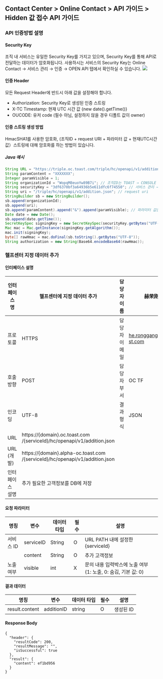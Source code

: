 ## Contact Center > Online Contact > API 가이드 > Hidden 값 접수 API 가이드

### API 인증방법 설명
#### Security Key
조직 내 서비스는 유일한 Security Key를 가지고 있으며, Security Key를 통해 API로 전달하는 데이터가 암호화됩니다.
사용하시는 서비스의 Security Key는 Online Contact → 서비스 관리 → 인증 → OPEN API 탭에서 확인하실 수 있습니다. 
![](http://static.toastoven.net/prod_contact_center/1.1-(1).png)

#### 인증 Header
모든 Request Header에 반드시 아래 값을 설정해야 합니다.
- Authorization: Security Key로 생성된 인증 스트링
- X-TC Timestamp: 현재 UTC 시간 값 {new date().getTime()}
- OUCODE: 유저 code (필수 아님, 설정하지 않을 경우 디폴트 값이 owner)

#### 인증 스트링 생성 방법
HmacSHA1를 사용한 암호화, (조직ID + request URI + 파라미터 값 + 현재UTC시간 값）스트링에 대해 암호화를 하는 방법이 있습니다.

##### Java 예시
```Java
String URL = "https://triple.oc.toast.com/triple/hc/openapi/v1/addition.json";
String paramContent = "XXXXXXX";
Integer paramVisible = 1;
String organizationId = "WopqM8euoYw89B7i"; // 조직ID는 TOAST → CONSOLE → 조직 설정 탭에서 확인
String securityKey = "3df6370bf3a64936b5e611dfc6f74550"; // 서비스 관리 → 인증 → OPEN API 탭에서 확인
String uri = "/triple/hc/openapi/v1/addition.json"; // request uri
StringBuilder sb = new StringBuilder();
sb.append(organizationId);
sb.append(uri);
sb.append(paramContent).append("&").append(paramVisible); // 파라미터 값은 파라미터명으로 오름차순，파라미터 값 사이 & 분리
Date date = new Date();
sb.append(date.getTime());
SecretKeySpec signingKey = new SecretKeySpec(securityKey.getBytes("UTF-8"), "HmacSHA1");
Mac mac = Mac.getInstance(signingKey.getAlgorithm());
mac.init(signingKey);
byte[] rawHmac = mac.doFinal(sb.toString().getBytes("UTF-8"));
String authorization = new String(Base64.encodeBase64(rawHmac));
```

### 헬프센터 지정 데이터 추가
#### 인터페이스 설명

|인터페이스 명                       |헬프센터에 지정 데이터 추가         |담당자 이름                 |赫荣刚                  |
----------------------------------- | -------------------------------- | --------------------------|-------------------------|
|프로토콜                            |HTTPS                             |담당자 이메일               |he.ronggang@nhn-st.com |
|호출방향                            |POST                              |담당자 부서                 |OC TF                  |
|인코딩                              |UTF-8                             |결과 형식                   |JSON                   |
|URL                                 |https://{domain}.oc.toast.com /{serviceId}/hc/openapi/v1/addition.json|  |             |
|URL (개발)                           |https://{domain}.alpha-oc.toast.com /{serviceId}/hc/openapi/v1/addition.json||        |
|인터페이스 설명                       |추가 필요한 고객정보를 DB에 저장|           |                                            |

#### 요청 파라미터

|명칭                   |변수                  |데이터 타입              |필수             | 설명                         |
|-----------------------|---------------------|------------------------|-----------------|------------------------------|
|서비스 ID               |serviceID            |String                 |O               |URL PATH 내에 설정한 {serviceId}|
|                       |content              |String                  |O               |추가 고객정보                   |
|노출 여부|visible|int|X|문의 내용 입력박스에 노출 여부 (1: 노출, 0: 숨김, 기본 값: 0)|

#### 결과 데이터
|명칭|변수|데이터 타입|필수|설명|
|---|----|---------|---|------|
|result.content|additionID|string|O|생성된 ID|

#### Response Body

````
{
  "header": {
    "resultCode": 200,
    "resultMessage": "",
    "isSuccessful": true
  },
  "result": {
    "content": ef1bd956
  }
}
````

